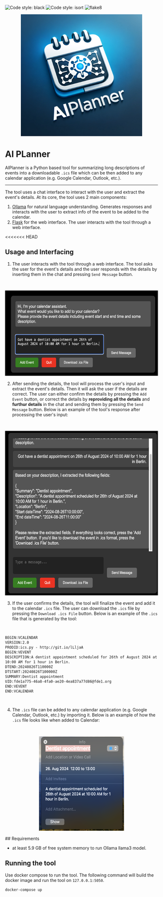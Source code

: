 ![Code style: black](https://img.shields.io/badge/code%20style-black-000000.svg)
![Code style: isort](https://img.shields.io/badge/%20imports-isort-%231674b1?style=flat&labelColor=ef8336)
![flake8](https://img.shields.io/badge/flake8-checked-blue)


<p align="center">
  <img src="docs/logo.png" width="400" height="400">
</p>

# AI PLanner

AIPlanner is a Python based tool for summarizing long descriptions of events into a downloadable `.ics` file which can be then added to any calendar application (e.g. Google Calendar, Outlook, etc.). 

-------------------

The tool uses a chat interface to interact with the user and extract the event's details. At its core, the tool uses 2 main components:

1. [Ollama](https://ollama.com/) for natural language understanding. Generates responses and interacts with the user to extract info of the event to be added to the calendar.
2. [Flask](https://flask.palletsprojects.com/en/2.0.x/) for the web interface. The user interacts with the tool through a web interface.

<<<<<<< HEAD

## Usage and Interfacing

1. The user interacts with the tool through a web interface. The tool asks the user for the event's details and the user responds with the details by inserting them in the chat and pressing `Send Message` button.

<br>
<p align="center">
  <img src="docs/event_example_1.png" width="580" height="280">
</p>

2. After sending the details, the tool will process the user's input and extract the event's details. Then it will ask the user if the details are correct. The user can either confirm the details by pressing the `Add Event` button, or correct the details by **reproviding all the details** and **furthur details** in the chat and sending them by pressing the `Send Message` button. Below is an example of the tool's response after processing the user's input:

<br>
<p align="center">
  <img src="docs/response_event_example_1.png" width="580" height="540">
</p>

3. If the user confirms the details, the tool will finalize the event and add it to the calendar `.ics` file. The user can download the `.ics` file by pressing the `Download .ics File` button. Below is an example of the `.ics` file that is generated by the tool:

<br >

```ics
BEGIN:VCALENDAR
VERSION:2.0
PRODID:ics.py - http://git.io/lLljaA
BEGIN:VEVENT
DESCRIPTION:A dentist appointment scheduled for 26th of August 2024 at 10:00 AM for 1 hour in Berlin.
DTEND:20240826T110000Z
DTSTART:20240826T100000Z
SUMMARY:Dentist appointment
UID:fde1a775-46a8-4fa0-ae20-4ea837a77d86@fde1.org
END:VEVENT
END:VCALENDAR
```
<br >

4. The `.ics` file can be added to any calendar application (e.g. Google Calendar, Outlook, etc.) by importing it. Below is an example of how the `.ics` file looks like when added to Calendar:


<br>
<p align="center">
  <img src="docs/cal_event_created.png" width="280" height="310">
</p>
## Requirements

- at least 5.9 GB of free system memory to run Ollama llama3 model.

## Running the tool

Use docker compose to run the tool. The following command will build the docker image and run the tool on `127.0.0.1:5050`.

```bash
docker-compose up
```
